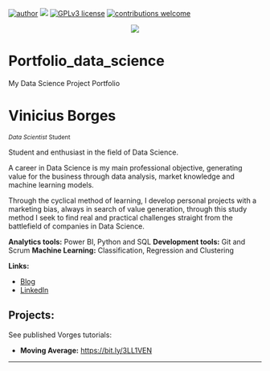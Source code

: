 [![author](https://bit.ly/3I7zBdm)](https://www.linkedin.com/in/viniciusleitedata/) [![](https://img.shields.io/badge/python-3.7+-blue.svg)](https://www.python.org/downloads/release/python-365/) [![GPLv3 license](https://img.shields.io/badge/License-GPLv3-blue.svg)](http://perso.crans.org/besson/LICENSE.html) [![contributions welcome](https://img.shields.io/badge/contributions-welcome-brightgreen.svg?style=flat)](https://github.com/vorges-data)

<p align="center">
  <img src= "https://bit.ly/3JEo71l">
</p>

# Portfolio_data_science
My Data Science Project Portfolio

# Vinicius Borges
<sub>*Data Scientist* Student</sub>

Student and enthusiast in the field of Data Science.

A career in Data Science is my main professional objective, generating value for the business through data analysis, market knowledge and machine learning models.

Through the cyclical method of learning, I develop personal projects with a marketing bias, always in search of value generation, through this study method I seek to find real and practical challenges straight from the battlefield of companies in Data Science.

**Analytics tools:** Power BI, Python and SQL
**Development tools:** Git and Scrum
**Machine Learning:** Classification, Regression and Clustering

**Links:**
* [Blog](https://vorges.com.br/)
* [LinkedIn](https://www.linkedin.com/in/viniciusleitedata/)



## Projects:
See published Vorges tutorials:

* **Moving Average:** https://bit.ly/3LL1VEN

---
